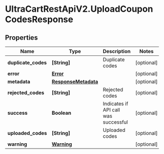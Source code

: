 # UltraCartRestApiV2.UploadCouponCodesResponse

## Properties
Name | Type | Description | Notes
------------ | ------------- | ------------- | -------------
**duplicate_codes** | **[String]** | Duplicate codes | [optional] 
**error** | [**Error**](Error.md) |  | [optional] 
**metadata** | [**ResponseMetadata**](ResponseMetadata.md) |  | [optional] 
**rejected_codes** | **[String]** | Rejected codes | [optional] 
**success** | **Boolean** | Indicates if API call was successful | [optional] 
**uploaded_codes** | **[String]** | Uploaded codes | [optional] 
**warning** | [**Warning**](Warning.md) |  | [optional] 


